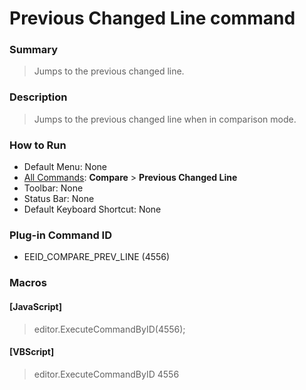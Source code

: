 # Previous Changed Line command

### Summary

> Jumps to the previous changed line.

### Description

> Jumps to the previous changed line when in comparison mode.

### How to Run

- Default Menu: None
- [All Commands](../tools/all_commands): **Compare** \> **Previous Changed Line**
- Toolbar: None
- Status Bar: None
- Default Keyboard Shortcut: None

### Plug-in Command ID

- EEID\_COMPARE\_PREV\_LINE (4556)

### Macros

#### \[JavaScript\]

> editor.ExecuteCommandByID(4556);

#### \[VBScript\]

> editor.ExecuteCommandByID 4556
